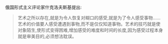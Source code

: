    

俄国形式主义评论家什克洛夫斯基提出:
>艺术之所以存在,就是为令人恢复对糊口的感受,就是为了令人感受事物……艺术的价值要人感受遭遇到事物,而不是仅仅知道事物。艺术的技巧就是使对象陌生,使形式变得困难,增加感受的难度和时间的长度,因为感受过程本身就是审美目的,必须想法耽误。